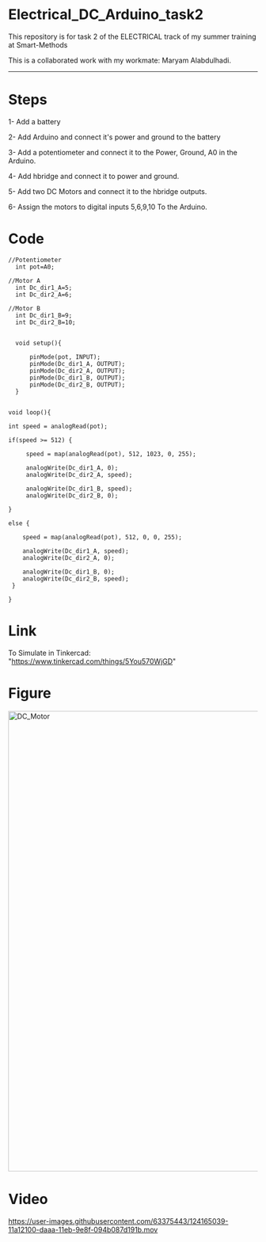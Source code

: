 # Electrical_DC_Arduino_task2
This repository is for task 2 of the ELECTRICAL track of my summer training at Smart-Methods

This is a collaborated work with my workmate: Maryam Alabdulhadi.

-----------------------------------------------------

# Steps

1- Add a battery

2- Add Arduino and connect it's power and ground to the battery

3- Add a potentiometer and connect it to the Power, Ground, A0 in the Arduino.

4- Add hbridge and connect it to power and ground.

5- Add two DC Motors and connect it to the hbridge outputs.

6- Assign the motors to digital inputs 5,6,9,10 To the Arduino.

# Code

    //Potentiometer
      int pot=A0; 

    //Motor A
      int Dc_dir1_A=5;
      int Dc_dir2_A=6;

    //Motor B
      int Dc_dir1_B=9;
      int Dc_dir2_B=10;


      void setup(){

          pinMode(pot, INPUT);
          pinMode(Dc_dir1_A, OUTPUT);
          pinMode(Dc_dir2_A, OUTPUT);
          pinMode(Dc_dir1_B, OUTPUT);
          pinMode(Dc_dir2_B, OUTPUT);
      }


    void loop(){

    int speed = analogRead(pot);

    if(speed >= 512) {

         speed = map(analogRead(pot), 512, 1023, 0, 255);

         analogWrite(Dc_dir1_A, 0);
         analogWrite(Dc_dir2_A, speed);

         analogWrite(Dc_dir1_B, speed);
         analogWrite(Dc_dir2_B, 0);

    }

    else {
  
        speed = map(analogRead(pot), 512, 0, 0, 255);

        analogWrite(Dc_dir1_A, speed);
        analogWrite(Dc_dir2_A, 0);

        analogWrite(Dc_dir1_B, 0);
        analogWrite(Dc_dir2_B, speed);
     }

    } 

# Link

To Simulate in Tinkercad: "https://www.tinkercad.com/things/5You570WjGD"

# Figure

<img width="930" alt="DC_Motor" src="https://user-images.githubusercontent.com/63375443/124164578-7dcf5500-daa9-11eb-8f8e-d2a0f69ea28a.png">

# Video

https://user-images.githubusercontent.com/63375443/124165039-11a12100-daaa-11eb-9e8f-094b087d191b.mov



